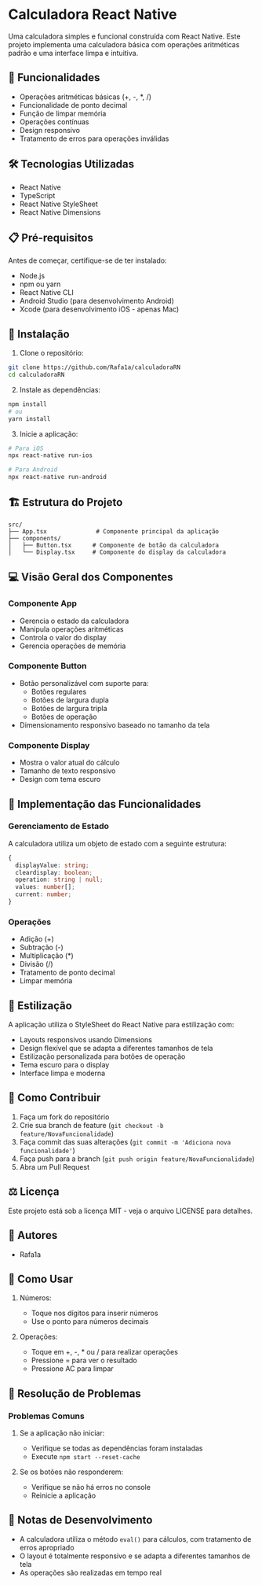 # Calculadora React Native
 
Uma calculadora simples e funcional construída com React Native. Este projeto implementa uma calculadora básica com operações aritméticas padrão e uma interface limpa e intuitiva.

## 📱 Funcionalidades

- Operações aritméticas básicas (+, -, *, /)
- Funcionalidade de ponto decimal
- Função de limpar memória
- Operações contínuas
- Design responsivo
- Tratamento de erros para operações inválidas

## 🛠️ Tecnologias Utilizadas

- React Native
- TypeScript
- React Native StyleSheet
- React Native Dimensions

## 📋 Pré-requisitos

Antes de começar, certifique-se de ter instalado:
- Node.js
- npm ou yarn
- React Native CLI
- Android Studio (para desenvolvimento Android)
- Xcode (para desenvolvimento iOS - apenas Mac)

## 🚀 Instalação

1. Clone o repositório:
```bash
git clone https://github.com/Rafa1a/calculadoraRN
cd calculadoraRN
```

2. Instale as dependências:
```bash
npm install
# ou
yarn install
```

3. Inicie a aplicação:
```bash
# Para iOS
npx react-native run-ios

# Para Android
npx react-native run-android
```

## 🏗️ Estrutura do Projeto

```
src/
├── App.tsx              # Componente principal da aplicação
├── components/
│   ├── Button.tsx      # Componente de botão da calculadora
│   └── Display.tsx     # Componente do display da calculadora
```

## 💻 Visão Geral dos Componentes

### Componente App
- Gerencia o estado da calculadora
- Manipula operações aritméticas
- Controla o valor do display
- Gerencia operações de memória

### Componente Button
- Botão personalizável com suporte para:
  - Botões regulares
  - Botões de largura dupla
  - Botões de largura tripla
  - Botões de operação
- Dimensionamento responsivo baseado no tamanho da tela

### Componente Display
- Mostra o valor atual do cálculo
- Tamanho de texto responsivo
- Design com tema escuro

## 🎯 Implementação das Funcionalidades

### Gerenciamento de Estado
A calculadora utiliza um objeto de estado com a seguinte estrutura:
```typescript
{
  displayValue: string;
  cleardisplay: boolean;
  operation: string | null;
  values: number[];
  current: number;
}
```

### Operações
- Adição (+)
- Subtração (-)
- Multiplicação (*)
- Divisão (/)
- Tratamento de ponto decimal
- Limpar memória

## 🎨 Estilização

A aplicação utiliza o StyleSheet do React Native para estilização com:
- Layouts responsivos usando Dimensions
- Design flexível que se adapta a diferentes tamanhos de tela
- Estilização personalizada para botões de operação
- Tema escuro para o display
- Interface limpa e moderna

## 🤝 Como Contribuir

1. Faça um fork do repositório
2. Crie sua branch de feature (`git checkout -b feature/NovaFuncionalidade`)
3. Faça commit das suas alterações (`git commit -m 'Adiciona nova funcionalidade'`)
4. Faça push para a branch (`git push origin feature/NovaFuncionalidade`)
5. Abra um Pull Request

## ⚖️ Licença

Este projeto está sob a licença MIT - veja o arquivo LICENSE para detalhes.

## 👤 Autores

- Rafa1a

## 🤔 Como Usar

1. Números:
   - Toque nos dígitos para inserir números
   - Use o ponto para números decimais

2. Operações:
   - Toque em +, -, * ou / para realizar operações
   - Pressione = para ver o resultado
   - Pressione AC para limpar

## 🐛 Resolução de Problemas

### Problemas Comuns

1. Se a aplicação não iniciar:
   - Verifique se todas as dependências foram instaladas
   - Execute `npm start --reset-cache`

2. Se os botões não responderem:
   - Verifique se não há erros no console
   - Reinicie a aplicação

## 📝 Notas de Desenvolvimento

- A calculadora utiliza o método `eval()` para cálculos, com tratamento de erros apropriado
- O layout é totalmente responsivo e se adapta a diferentes tamanhos de tela
- As operações são realizadas em tempo real

